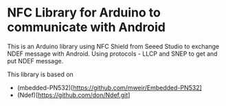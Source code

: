 NFC Library for Arduino to communicate with Android
===================================================

This is an Arduino library using NFC Shield from Seeed Studio to exchange NDEF message with Android. Using protocols - LLCP and SNEP to get and put NDEF message.


This library is based on 
+ (mbedded-PN532)[https://github.com/mweir/Embedded-PN532]
+ (Ndef)[https://github.com/don/Ndef.git]


